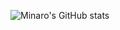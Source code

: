 <!-- ![](https://komarev.com/ghpvc/?username=MinaroShikuchi&color=green) -->

![Minaro's GitHub stats](https://github-readme-stats.vercel.app/api?username=MinaroShikuchi&show_icons=true&theme=radical)

<!--
**MinaroShikuchi/MinaroShikuchi** is a ✨ _special_ ✨ repository because its `README.md` (this file) appears on your GitHub profile.

Here are some ideas to get you started:

- 🔭 I’m currently working on ...
- 🌱 I’m currently learning ...
- 👯 I’m looking to collaborate on ...
- 🤔 I’m looking for help with ...
- 💬 Ask me about ...
- 📫 How to reach me: ...
- 😄 Pronouns: ...
- ⚡ Fun fact: ...
-->
